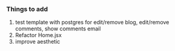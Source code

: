 ### Things to add

1. test template with postgres for edit/remove blog, edit/remove comments, show comments email
2. Refactor Home.jsx 
3. improve aesthetic